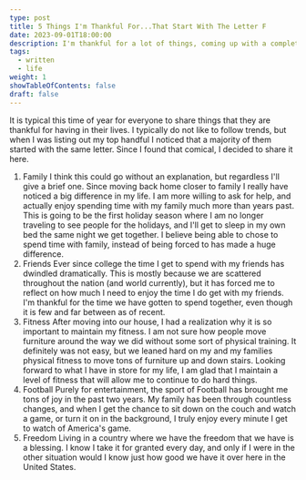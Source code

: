```yaml
---
type: post
title: 5 Things I'm Thankful For...That Start With The Letter F
date: 2023-09-01T18:00:00
description: I'm thankful for a lot of things, coming up with a complete list would almost be impossible. Instead, I collected 5 that just so happen to start with the letter F.
tags:
  - written
  - life
weight: 1
showTableOfContents: false
draft: false
---
```

It is typical this time of year for everyone to share things that they are thankful for having in their lives. I typically do not like to follow trends, but when I was listing out my top handful I noticed that a majority of them started with the same letter. Since I found that comical, I decided to share it here.
1. Family
I think this could go without an explanation, but regardless I'll give a brief one. Since moving back home closer to family I really have noticed a big difference in my life. I am more willing to ask for help, and actually enjoy spending time with my family much more than years past. This is going to be the first holiday season where I am no longer traveling to see people for the holidays, and I'll get to sleep in my own bed the same night we get together. I believe being able to chose to spend time with family, instead of being forced to has made a huge difference.
2. Friends
Ever since college the time I get to spend with my friends has dwindled dramatically. This is mostly because we are scattered throughout the nation (and world currently), but it has forced me to reflect on how much I need to enjoy the time I do get with my friends. I'm thankful for the time we have gotten to spend together, even though it is few and far between as of recent.
3. Fitness
After moving into our house, I had a realization why it is so important to maintain my fitness. I am not sure how people move furniture around the way we did without some sort of physical training. It definitely was not easy, but we leaned hard on my and my families physical fitness to move tons of furniture up and down stairs. Looking forward to what I have in store for my life, I am glad that I maintain a level of fitness that will allow me to continue to do hard things.
4. Football
Purely for entertainment, the sport of Football has brought me tons of joy in the past two years. My family has been through countless changes, and when I get the chance to sit down on the couch and watch a game, or turn it on in the background, I truly enjoy every minute I get to watch of America's game.
5. Freedom
Living in a country where we have the freedom that we have is a blessing. I know I take it for granted every day, and only if I were in the other situation would I know just how good we have it over here in the United States.